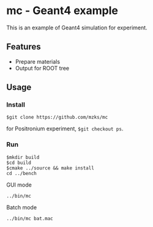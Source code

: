 # mc - Geant4 example

This is an example of Geant4 simulation for experiment.

## Features

- Prepare materials
- Output for ROOT tree

## Usage
### Install
```
$git clone https://github.com/mzks/mc

```
for Positronium experiment, `$git checkout ps`.

### Run
```
$mkdir build
$cd build
$cmake ../source && make install
cd ../bench
```
GUI mode
```
../bin/mc

```

Batch mode
```
../bin/mc bat.mac

```

